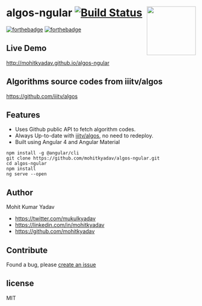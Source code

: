 # algos-ngular [![Build Status](https://travis-ci.com/SolidScript/algos-ngular.svg?token=pLJkWav1wbnbGfoLfZtG&branch=master)](https://travis-ci.com/mohitkyadav/algos-ngular)  [<img src="https://angular.io/assets/images/logos/angular/angular.svg" align="right" width="130">](https://angular.io/) 

[![forthebadge](http://forthebadge.com/images/badges/built-with-love.svg)](https://github.com/SolidScript/algos-ngular)
[![forthebadge](http://forthebadge.com/images/badges/uses-git.svg)](https://github.com/SolidScript/algos-ngular)


## Live Demo
http://mohitkyadav.github.io/algos-ngular

## Algorithms source codes from iiitv/algos
https://github.com/iiitv/algos

## Features
* Uses Github public API to fetch algorithm codes.
* Always Up-to-date with [iiitv/algos](https://github.com/iiitv/algos), no need to redeploy.
* Built using Angular 4 and Angular Material

```
npm install -g @angular/cli
git clone https://github.com/mohitkyadav/algos-ngular.git
cd algos-ngular
npm install
ng serve --open
```


## Author

Mohit Kumar Yadav

* https://twitter.com/mukulkyadav
* https://linkedin.com/in/mohitkyadav
* https://github.com/mohitkyadav

## Contribute
Found a bug, please [create an issue](https://github.com/mohitkyadav/algos-ngular/issues/new)

## license

MIT
